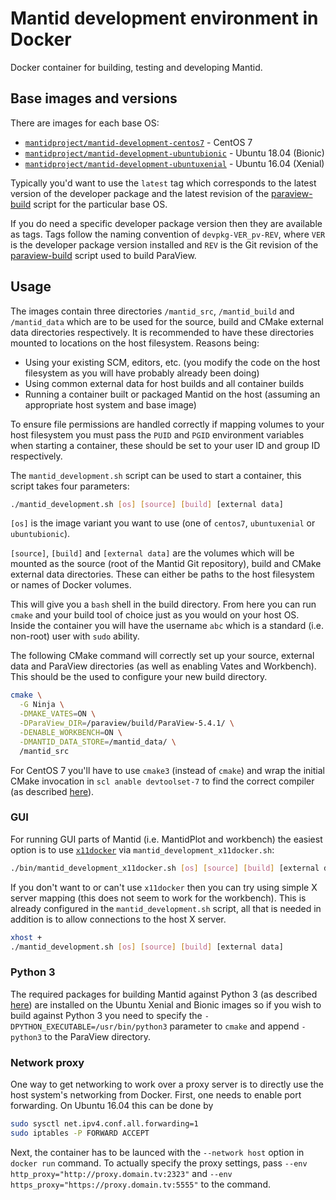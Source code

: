 # Mantid development environment in Docker

Docker container for building, testing and developing  Mantid.

## Base images and versions

There are images for each base OS:

- [`mantidproject/mantid-development-centos7`](https://hub.docker.com/r/mantidproject/mantid-development-centos7/) - CentOS 7
- [`mantidproject/mantid-development-ubuntubionic`](https://hub.docker.com/r/mantidproject/mantid-development-ubuntubionic/) - Ubuntu 18.04 (Bionic)
- [`mantidproject/mantid-development-ubuntuxenial`](https://hub.docker.com/r/mantidproject/mantid-development-ubuntuxenial/) - Ubuntu 16.04 (Xenial)

Typically you'd want to use the `latest` tag which corresponds to the latest
version of the developer package and the latest revision of the
[paraview-build](https://github.com/mantidproject/paraview-build) script for the
particular base OS.

If you do need a specific developer package version then they are available as
tags. Tags follow the naming convention of `devpkg-VER_pv-REV`, where `VER` is
the developer package version installed and `REV` is the Git revision of the
[paraview-build](https://github.com/mantidproject/paraview-build) script used to
build ParaView.

## Usage

The images contain three directories `/mantid_src`, `/mantid_build` and
`/mantid_data` which are to be used for the source, build and CMake external
data directories respectively. It is recommended to have these directories
mounted to locations on the host filesystem. Reasons being:

- Using your existing SCM, editors, etc. (you modify the code on the host
  filesystem as you will have probably already been doing)
- Using common external data for host builds and all container builds
- Running a container built or packaged Mantid on the host (assuming an
  appropriate host system and base image)

To ensure file permissions are handled correctly if mapping volumes to your host
filesystem you must pass the `PUID` and `PGID` environment variables when
starting a container, these should be set to your user ID and group ID
respectively.

The `mantid_development.sh` script can be used to start a container, this script
takes four parameters:
```sh
./mantid_development.sh [os] [source] [build] [external data]
```

`[os]` is the image variant you want to use (one of `centos7`, `ubuntuxenial` or
`ubuntubionic`).

`[source]`, `[build]` and `[external data]` are the volumes which will be
mounted as the source (root of the Mantid Git repository), build and CMake
external data directories. These can either be paths to the host filesystem or
names of Docker volumes.

This will give you a `bash` shell in the build directory. From here you can run
`cmake` and your build tool of choice just as you would on your host OS. Inside
the container you will have the username `abc` which is a standard (i.e.
non-root) user with `sudo` ability.

The following CMake command will correctly set up your source, external data and
ParaView directories (as well as enabling Vates and Workbench). This should be
the used to configure your new build directory.

```sh
cmake \
  -G Ninja \
  -DMAKE_VATES=ON \
  -DParaView_DIR=/paraview/build/ParaView-5.4.1/ \
  -DENABLE_WORKBENCH=ON \
  -DMANTID_DATA_STORE=/mantid_data/ \
  /mantid_src
```

For CentOS 7 you'll have to use `cmake3` (instead of `cmake`) and wrap the
initial CMake invocation in `scl anable devtoolset-7` to find the correct
compiler (as described
[here](http://developer.mantidproject.org/BuildingWithCMake.html#from-the-command-line)).

### GUI

For running GUI parts of Mantid (i.e. MantidPlot and workbench) the easiest
option is to use [`x11docker`](https://github.com/mviereck/x11docker) via
`mantid_development_x11docker.sh`:
```sh
./bin/mantid_development_x11docker.sh [os] [source] [build] [external data] [cmd]
```

If you don't want to or can't use `x11docker` then you can try using simple X
server mapping (this does not seem to work for the workbench). This is already
configured in the `mantid_development.sh` script, all that is needed in addition is to allow
connections to the host X server.

```sh
xhost +
./mantid_development.sh [os] [source] [build] [external data]
```

### Python 3

The required packages for building Mantid against Python 3 (as described
[here](http://developer.mantidproject.org/Python3.html#id2)) are installed on
the Ubuntu Xenial and Bionic images so if you wish to build against Python 3 you
need to specify the `-DPYTHON_EXECUTABLE=/usr/bin/python3` parameter to
`cmake` and append `-python3` to the ParaView directory.

### Network proxy

One way to get networking to work over a proxy server is to directly use the host system's networking from Docker. First, one needs to enable port forwarding. On Ubuntu 16.04 this can be done by
```sh
sudo sysctl net.ipv4.conf.all.forwarding=1
sudo iptables -P FORWARD ACCEPT
```

Next, the container has to be launced with the `--network host` option in `docker run` command. To actually specify the proxy settings, pass `--env http_proxy="http://proxy.domain.tv:2323"` and `--env https_proxy="https://proxy.domain.tv:5555"` to the command.
